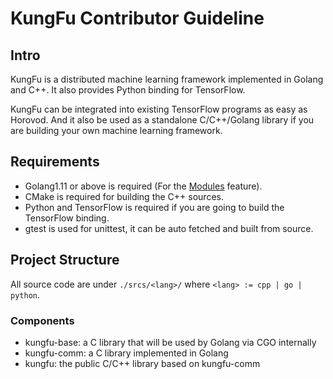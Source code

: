 # KungFu Contributor Guideline

## Intro

KungFu is a distributed machine learning framework implemented in Golang and C++.
It also provides Python binding for TensorFlow.

KungFu can be integrated into existing TensorFlow programs as easy as Horovod.
And it also be used as a standalone C/C++/Golang library if you are building
your own machine learning framework.

## Requirements

* Golang1.11 or above is required (For the [Modules](https://github.com/golang/go/wiki/Modules) feature).
* CMake is required for building the C++ sources.
* Python and TensorFlow is required if you are going to build the TensorFlow binding.
* gtest is used for unittest, it can be auto fetched and built from source.

## Project Structure

All source code are under `./srcs/<lang>/` where `<lang> := cpp | go | python`.

### Components

* kungfu-base: a C library that will be used by Golang via CGO internally
* kungfu-comm: a C library implemented in Golang
* kungfu: the public C/C++ library based on kungfu-comm
